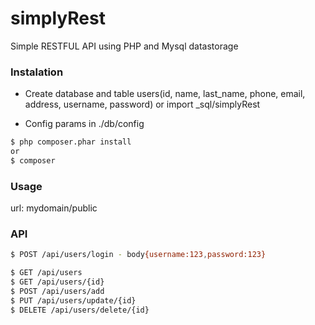 # simplyRest
Simple RESTFUL API using PHP and Mysql datastorage

### Instalation

- Create database and table users(id, name, last_name, phone, email, address, username, password) or import _sql/simplyRest

- Config params in ./db/config

```sh
$ php composer.phar install 
or
$ composer
```

### Usage
url: mydomain/public

### API
```sh
$ POST /api/users/login - body{username:123,password:123}

$ GET /api/users
$ GET /api/users/{id}
$ POST /api/users/add
$ PUT /api/users/update/{id}
$ DELETE /api/users/delete/{id}
```
